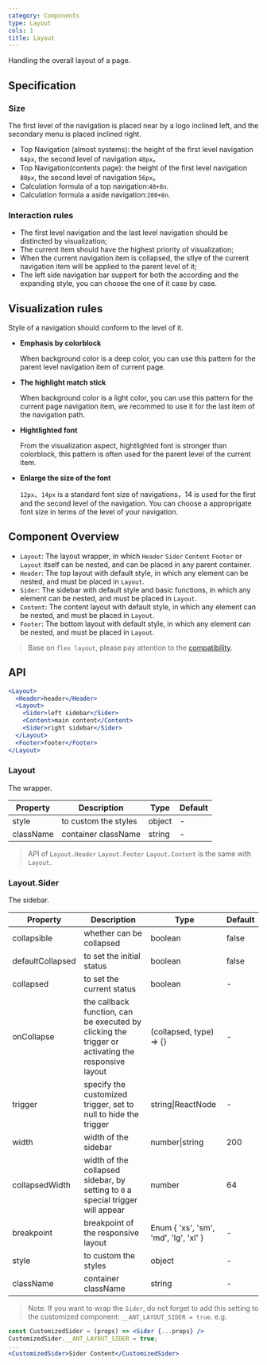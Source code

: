 ```yaml
---
category: Components
type: Layout
cols: 1
title: Layout
---
```


Handling the overall layout of a page.

## Specification

### Size

The first level of the navigation is placed near by a logo inclined left, and the secondary menu is placed inclined right.

- Top Navigation (almost systems): the height of the first level navigation `64px`, the second level of navigation `48px`。
- Top Navigation(contents page): the height of the first level navigation `80px`, the second level of navigation `56px`。
- Calculation formula of a top navigation:`48+8n`.
- Calculation formula a aside navigation:`200+8n`.

### Interaction rules

- The first level navigation and the last level navigation should be distincted by visualization;
- The current item should have the highest priority of visualization;
- When the current navigation item is collapsed, the stlye of the current navigation item will be applied to the parent level of it;
- The left side navigation bar support for both the according and the expanding style, you can choose the one of it case by case.

## Visualization rules

 Style of a navigation should conform to the level of it.

- **Emphasis by colorblock**

  When background color is a deep color, you can use this pattern for the parent level navigation item of current page.

- **The highlight match stick**

  When background color is a light color, you can use this pattern for the current page navigation item, we recommed to use it for the last item of the navigation path.

- **Hightlighted font**

  From the visualization aspect, hightlighted font is stronger than colorblock, this pattern is often used for the parent level of the current item.

- **Enlarge the size of the font**

  `12px`、`14px` is a standard font size of navigations，14 is used for the first and the second level of the navigation. You can choose a approprigate font size in terms of the level of your navigation.

## Component Overview

- `Layout`: The layout wrapper, in which `Header` `Sider` `Content` `Footer` or `Layout` itself can be nested, and can be placed in any parent container.
- `Header`: The top layout with default style, in which any element can be nested, and must be placed in `Layout`.
- `Sider`: The sidebar with default style and basic functions, in which any element can be nested, and must be placed in `Layout`.
- `Content`: The content layout with default style, in which any element can be nested, and must be placed in `Layout`.
- `Footer`: The bottom layout with default style, in which any element can be nested, and must be placed in `Layout`.

> Base on `flex layout`, please pay attention to the [compatibility](http://caniuse.com/#search=flex).

## API

```jsx
<Layout>
  <Header>header</Header>
  <Layout>
    <Sider>left sidebar</Sider>
    <Content>main content</Content>
    <Sider>right sidebar</Sider>
  </Layout>
  <Footer>footer</Footer>
</Layout>
```

### Layout

The wrapper.

Property | Description | Type | Default
-----|-----|-----|------
style | to custom the styles | object | -
className | container className | string | -

> API of `Layout.Header` `Layout.Footer` `Layout.Content` is the same with `Layout`.

### Layout.Sider

The sidebar.

Property | Description | Type | Default
-----|-----|-----|------
collapsible | whether can be collapsed | boolean | false
defaultCollapsed | to set the initial status | boolean | false  |
collapsed | to set the current status | boolean | -
onCollapse | the callback function, can be executed by clicking the trigger or activating the responsive layout | (collapsed, type) => {}  | -
trigger | specify the customized trigger, set to null to hide the trigger | string\|ReactNode| - |
width | width of the sidebar | number\|string | 200
collapsedWidth | width of the collapsed sidebar, by setting to `0` a special trigger will appear | number | 64
breakpoint | breakpoint of the responsive layout | Enum { 'xs', 'sm', 'md', 'lg', 'xl' } | - |
style | to custom the styles | object | -
className | container className | string | -

> Note: If you want to wrap the `Sider`, do not forget to add this setting to the customized component: `__ANT_LAYOUT_SIDER = true`. e.g.

```jsx
const CustomizedSider = (props) => <Sider {...props} />
CustomizedSider.__ANT_LAYOUT_SIDER = true;
...
<CustomizedSider>Sider Content</CustomizedSider>
```
